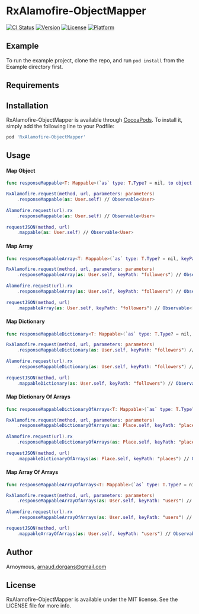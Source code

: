 # RxAlamofire-ObjectMapper

[![CI Status](http://img.shields.io/travis/Arnoymous/RxAlamofire-ObjectMapper.svg?style=flat)](https://travis-ci.org/Arnoymous/RxAlamofire-ObjectMapper)
[![Version](https://img.shields.io/cocoapods/v/RxAlamofire-ObjectMapper.svg?style=flat)](http://cocoapods.org/pods/RxAlamofire-ObjectMapper)
[![License](https://img.shields.io/cocoapods/l/RxAlamofire-ObjectMapper.svg?style=flat)](http://cocoapods.org/pods/RxAlamofire-ObjectMapper)
[![Platform](https://img.shields.io/cocoapods/p/RxAlamofire-ObjectMapper.svg?style=flat)](http://cocoapods.org/pods/RxAlamofire-ObjectMapper)

## Example

To run the example project, clone the repo, and run `pod install` from the Example directory first.

## Requirements

## Installation

RxAlamofire-ObjectMapper is available through [CocoaPods](http://cocoapods.org). To install
it, simply add the following line to your Podfile:

```ruby
pod 'RxAlamofire-ObjectMapper'
```

## Usage

#### Map Object
```swift
func responseMappable<T: Mappable>(`as` type: T.Type? = nil, to object: T? = nil, keyPath: String? = nil, context: MapContext? = nil) -> Observable<T>

RxAlamofire.request(method, url, parameters: parameters)
    .responseMappable(as: User.self) // Observable<User>
    
Alamofire.request(url).rx
    .responseMappable(as: User.self) // Observable<User>
    
requestJSON(method, url)
    .mappable(as: User.self) // Observable<User>
```

#### Map Array
```swift
func responseMappableArray<T: Mappable>(`as` type: T.Type? = nil, keyPath: String? = nil, context: MapContext? = nil) -> Observable<[T]>

RxAlamofire.request(method, url, parameters: parameters)
    .responseMappableArray(as: User.self, keyPath: "followers") // Observable<[User]>
    
Alamofire.request(url).rx
    .responseMappableArray(as: User.self, keyPath: "followers") // Observable<[User]>
    
requestJSON(method, url)
    .mappableArray(as: User.self, keyPath: "followers") // Observable<[User]>
```

#### Map Dictionary
```swift
func responseMappableDictionary<T: Mappable>(`as` type: T.Type? = nil, keyPath: String? = nil, context: MapContext? = nil) -> Observable<[String:T]>

RxAlamofire.request(method, url, parameters: parameters)
    .responseMappableDictionary(as: User.self, keyPath: "followers") // Observable<[String: User]>
    
Alamofire.request(url).rx
    .responseMappableDictionary(as: User.self, keyPath: "followers") // Observable<[String: User]>
    
requestJSON(method, url)
    .mappableDictionary(as: User.self, keyPath: "followers") // Observable<[String: User]>
```

#### Map Dictionary Of Arrays
```swift
func responseMappableDictionaryOfArrays<T: Mappable>(`as` type: T.Type? = nil, keyPath: String? = nil, context: MapContext? = nil) -> Observable<[String:[T]]>

RxAlamofire.request(method, url, parameters: parameters)
    .responseMappableDictionaryOfArrays(as: Place.self, keyPath: "places") // Observable<[String:[Place]]>
    
Alamofire.request(url).rx
    .responseMappableDictionaryOfArrays(as: Place.self, keyPath: "places") // Observable<[String:[Place]]>
    
requestJSON(method, url)
    .mappableDictionaryOfArrays(as: Place.self, keyPath: "places") // Observable<[String:[Place]]>
```

#### Map Array Of Arrays
```swift
func responseMappableArrayOfArrays<T: Mappable>(`as` type: T.Type? = nil, keyPath: String? = nil, context: MapContext? = nil) -> Observable<[[T]]>

RxAlamofire.request(method, url, parameters: parameters)
    .responseMappableArrayOfArrays(as: User.self, keyPath: "users") // Observable<[[User]]>
    
Alamofire.request(url).rx
    .responseMappableArrayOfArrays(as: User.self, keyPath: "users") // Observable<[[User]]>

requestJSON(method, url)
    .mappableArrayOfArrays(as: User.self, keyPath: "users") // Observable<[[User]]>
```

## Author

Arnoymous, arnaud.dorgans@gmail.com

## License

RxAlamofire-ObjectMapper is available under the MIT license. See the LICENSE file for more info.
